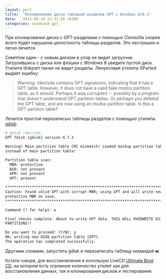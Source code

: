 ```yaml
---
layout: post
title:  "Клонирование диска таблицей разделов GPT с Windows 8/8.1"
date:   2015-09-10 12:31:58 +0300
categories: windows8 gpt
---
```


При клонировании диска с GPT-разделами с помощью Clonezilla скорее всего будет нарушена целостность таблицы разделов. Это нестрашно и легко лечится.

Симптом один - с новым диском в упор не видит загрузчик. Загрузившись с диска или флэшки с Windows 8 увидите пустой диск. Утилита diskpart также не видит разделы. Линуксовая утилита GParted выдает ошибку:
> Warning: /dev/sda contains GPT signatures, indicating that it has a GPT table.
However, it does not have a valid fake msdos partition table, as it should.
Perhaps it was corrupted -- possibly by a program that doesn't understand GPT
partition tables. Or perhaps you deleted the GPT table, and are now using an
msdos partition table. Is this a GPT partition table?

Лечится простой перезаписью таблицы разделов с помощью утилиты [gdisk](http://manpages.ubuntu.com/manpages/lucid/man8/gdisk.8.html "gdisk"):

```bash
# gdisk /dev/sda
GPT fdisk (gdisk) version 0.7.2

Warning! Main partition table CRC mismatch! Loaded backup partition table
instead of main partition table!

Partition table scan:
  MBR: protective
  BSD: not present
  APM: not present
  GPT: present

****************************************************************************
Caution: Found valid GPT with corrupt MBR; using GPT and will write new
protective MBR on save.
****************************************************************************

Command (? for help): w

Final checks complete. About to write GPT data. THIS WILL OVERWRITE EXISTING
PARTITIONS!!

Do you want to proceed? (Y/N): y
OK; writing new GUID partition table (GPT).
The operation has completed successfully.
```

Другими словами, запустить gdisk и перезаписать таблицу командой **w**.

Кстати говоря, для восстановления я использую LiveCD [Ultimate Boot CD](http://www.ultimatebootcd.com/ "Ultimate Boot CD"), на котором есть огромное количество утилит как для восстановления данных, так и клонирования дисков и тестирования.
<!--more-->
